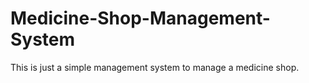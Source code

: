 # Medicine-Shop-Management-System
This is just a simple management system to manage a medicine shop.
